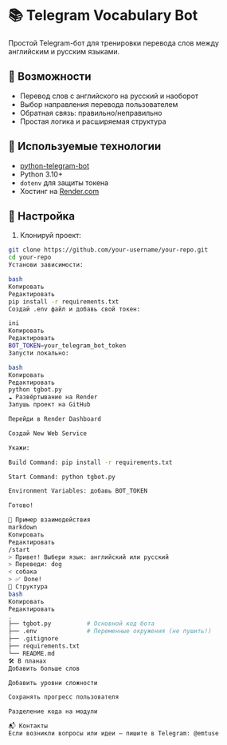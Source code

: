# 📚 Telegram Vocabulary Bot

Простой Telegram-бот для тренировки перевода слов между английским и русским языками.

## 🚀 Возможности

- Перевод слов с английского на русский и наоборот
- Выбор направления перевода пользователем
- Обратная связь: правильно/неправильно
- Простая логика и расширяемая структура

## 🧠 Используемые технологии

- [python-telegram-bot](https://github.com/python-telegram-bot/python-telegram-bot)
- Python 3.10+
- `dotenv` для защиты токена
- Хостинг на [Render.com](https://render.com)

## 🔐 Настройка

1. Клонируй проект:

```bash
git clone https://github.com/your-username/your-repo.git
cd your-repo
Установи зависимости:

bash
Копировать
Редактировать
pip install -r requirements.txt
Создай .env файл и добавь свой токен:

ini
Копировать
Редактировать
BOT_TOKEN=your_telegram_bot_token
Запусти локально:

bash
Копировать
Редактировать
python tgbot.py
☁️ Развёртывание на Render
Запушь проект на GitHub

Перейди в Render Dashboard

Создай New Web Service

Укажи:

Build Command: pip install -r requirements.txt

Start Command: python tgbot.py

Environment Variables: добавь BOT_TOKEN

Готово!

🧩 Пример взаимодействия
markdown
Копировать
Редактировать
/start
> Привет! Выбери язык: английский или русский
> Переведи: dog
< собака
> ✅ Done!
📁 Структура
bash
Копировать
Редактировать
.
├── tgbot.py          # Основной код бота
├── .env              # Переменные окружения (не пушить!)
├── .gitignore
├── requirements.txt
└── README.md
🛠 В планах
Добавить больше слов

Добавить уровни сложности

Сохранять прогресс пользователя

Разделение кода на модули

📬 Контакты
Если возникли вопросы или идеи — пишите в Telegram: @emtuse
